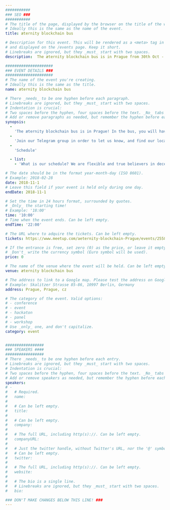 ```yaml
---
###########
### SEO ###
###########
# The title of the page, displayed by the browser on the title of the window.
# Ideally this is the same as the name of the event.
title: æternity blockchain bus

# Description for this event. This will be rendered as a <meta> tag in the HTML, 
# and displayed on the /events page. Keep it short.
# Linebreaks are ignored, but they _must_ start with two spaces.
description:  The æternity blockchain bus is in Prague from 30th Oct - 2 Nov!

#####################
### EVENT DETAILS ###
#####################
# The name of the event you're creating.
# Ideally this is the same as the title.
name: æternity blockchain bus

# There _needs_ to be one hyphen before each paragraph.
# Linebreaks are ignored, but they _must_ start with two spaces.
# Indentation is crucial:
# Two spaces before the hyphen, four spaces before the text. _No_ tabs allowed.
# Add or remove paragraphs as needed, but remember the hyphen before each entry.
synopsis:
  -
    'The æternity blockchain bus is in Prague! In the bus, you will have the opportunity to get to know more about the æternity blockchain, meet our dev team, have some breakfast, tour around Prague, join us for a drink, or simply work on your stuff during our co-working hours :)'
  -
    'Join our Telegram group in order to let us know, and find our location in order to catch the bus! https://t.me/joinchat/IApApRF29DEnnFS-SnzZbw'
  -
    'Schedule'

  - list:
    - 'What is our schedule? We are flexible and true believers in decentralisation: Please check the options and tell us what you want.'

# The date should be in the format year-month-day (ISO 8601).
# Example: 2018-02-28
date: 2018-11-1
# Leave this field if your event is held only during one day.
endDate: 2018-11-1

# Set the time in 24 hours format, surrounded by quotes.
# _Only_ the starting time!
# Example: '18:00'
time: '10:00'
# Time when the event ends. Can be left empty.
endTime: '22:00'

# The URL where to adquire the tickets. Can be left empty.
tickets: https://www.meetup.com/aeternity-blockchain-Prague/events/255859455/

# If the entrance is free, set zero (0) as the price, or leave it empty.
# _Don't_ write the currency symbol (Euro symbol will be used).
price: 0 

# The name of the venue where the event will be held. Can be left empty.
venue: æternity blockchain bus

# The address to link to a Google map. Please test the address on Google Maps.
# Example: Skalitzer Strasse 85-86, 10997 Berlin, Germany
address: Prague, Prague, cz

# The category of the event. Valid options:
# - conference
# - event
# - hackaton
# - panel
# - workshop
# Use _only_ one, and don't capitalize.
category: event


#################
### SPEAKERS ####
#################
# There _needs_ to be one hyphen before each entry.
# Linebreaks are ignored, but they _must_ start with two spaces.
# Indentation is crucial:
# Two spaces before the hyphen, four spaces before the text. _No_ tabs allowed.
# Add or remove speakers as needed, but remember the hyphen before each entry.
speakers:
# -
#   # Required.
#   name: 
#
#   # Can be left empty.
#   title: 
#
#   # Can be left empty.
#   company: 
#
#   # The full URL, including http(s)://. Can be left empty.
#   companyURL: 
#
#   # Just the twitter handle, without Twitter's URL, nor the '@' symbol.
#   # Can be left empty.
#   twitter: 
#
#   # The full URL, including http(s)://. Can be left empty.
#   website: 
#
#   # The bio is a single line. 
#   # Linebreaks are ignored, but they _must_ start with two spaces.
#   bio: 

### DON'T MAKE CHANGES BELOW THIS LINE! ###
---
```

<!-- ### DON'T MAKE CHANGES BELOW THIS LINE! ### -->

<Event-Content/>

